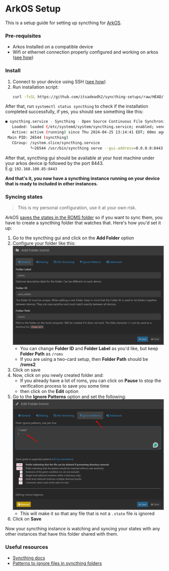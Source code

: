 # ArkOS Setup #

This is a setup guide for setting up syncthing for [ArkOS](https://github.com/christianhaitian/arkos).

### Pre-requisites
- Arkos Installed on a compatible device
- Wifi or ethernet connection properly configured and working on arkos ([see how](https://github.com/christianhaitian/arkos/wiki/Frequently-Asked-Questions---RG351V#q-how-do-i-configure-my-wifi-connection-in-arkos))

### Install
1. Connect to your device using SSH ([see how](https://github.com/christianhaitian/arkos/wiki/Frequently-Asked-Questions---RG351V#q-how-do-i-ssh-into-arkos))
2. Run installation script:   
   ```bash
   curl -fsSL https://github.com/itsadeadh2/syncthing-setups/raw/HEAD/bin/arkos_install.sh | sudo bash
   ```
After that, run `systemctl status syncthing` to check if the installation completed successfully, if yes, you should see something like this:
```bash
● syncthing.service - Syncthing - Open Source Continuous File Synchronization fo
   Loaded: loaded (/etc/systemd/system/syncthing.service; enabled; vendor preset
   Active: active (running) since Thu 2024-04-25 13:14:41 EDT; 60ms ago
 Main PID: 26544 (syncthing)
   CGroup: /system.slice/syncthing.service
           └─26544 /usr/bin/syncthing serve --gui-address=0.0.0.0:8443

```

After that, syncthing gui should be available at your host machine under your arkos device ip followed by the port 8443.  
E.g: `192.168.100.85:8443`  

**And that's it, you now have a syncthing instance running on your device that is ready to included in other instances.**
### Syncing states
> This is my personal configuration, use it at your own risk.

ArkOS [saves the states in the ROMS folder](https://github.com/christianhaitian/arkos/wiki/Frequently-Asked-Questions---RG351V#q-where-are-game-saves-and-savestates-stored) so if you want to sync them, you have to create a syncthing folder that watches that. Here's how you'd set it up:

1. Go to the syncthing gui and click on the **Add Folder** option
2. Configure your folder like this: ![2](imgs/2.png)
    * You can change **Folder ID** and **Folder Label** as you'd like, but keep **Folder Path** as `/roms`
    * If you are using a two-card setup, then **Folder Path** should be **/roms2**
3. Click on save
4. Now, click on you newly created folder and:
    * If you already have a lot of roms, you can click on **Pause** to stop the verification process to save you some time
    * then click on the **Edit** option
5. Go to the **Ignore Patterns** option and set the following: ![3](imgs/3.png)
    * This will make it so that any file that is not a `.state` file is ignored
6. Click on **Save**

Now your syncthing instance is watching and syncing your states with any other instances that have this folder shared with them.

### Useful resources
- [Syncthing docs](https://docs.syncthing.net/)
- [Patterns to ignore files in syncthing folders](https://docs.syncthing.net/v1.27.5/users/ignoring)

